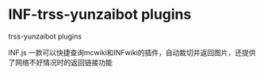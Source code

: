 # INF-trss-yunzaibot plugins
trss-yunzaibot plugins

INF.js
一款可以快捷查询mcwiki和INFwiki的插件，自动裁切并返回图片，还提供了网络不好情况时的返回链接功能
